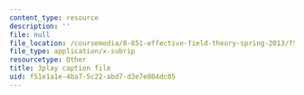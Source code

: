 ```yaml
---
content_type: resource
description: ''
file: null
file_location: /coursemedia/8-851-effective-field-theory-spring-2013/f51e1a1e4ba75c22abd7d3e7e804dc05_KwtuwXp16cY.vtt
file_type: application/x-subrip
resourcetype: Other
title: 3play caption file
uid: f51e1a1e-4ba7-5c22-abd7-d3e7e804dc05
---
```

